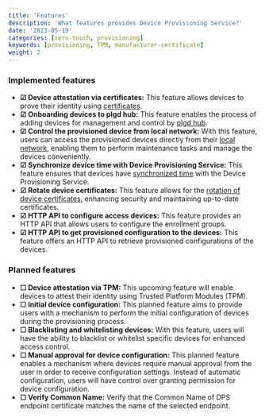 ```yaml
---
title: 'Features'
description: 'What features provides Device Provisioning Service?'
date: '2023-05-19'
categories: [zero-touch, provisioning]
keywords: [provisioning, TPM, manufacturer-certificate]
weight: 2
---
```


### Implemented features

- **&#x2611; Device attestation via certificates:** This feature allows devices to prove their identity using [certificates](/docs/services/device-provisioning-service/attestation-mechanism#x509-certificates).
- **&#x2611; Onboarding devices to plgd hub:** This feature enables the process of adding devices for management and control by [plgd hub](/docs/architecture/component-overview).
- **&#x2611; Control the provisioned device from local network:** With this feature, users can access the provisioned devices directly from their [local network](/docs/device-to-device-client/overview), enabling them to perform maintenance tasks and manage the devices conveniently.
- **&#x2611; Synchronize device time with Device Provisioning Service:** This feature ensures that devices have [synchronized time](/docs/services/device-provisioning-service/client-library.md#time-synchronization) with the Device Provisioning Service.
- **&#x2611; Rotate device certificates:** This feature allows for the [rotation of device certificates](/docs/services/device-provisioning-service/client-library#certificate-renewal), enhancing security and maintaining up-to-date certificates.
- **&#x2611; HTTP API to configure access devices:** This feature provides an HTTP API that allows users to configure the enrollment groups.
- **&#x2611; HTTP API to get provisioned configuration to the devices:** This feature offers an HTTP API to retrieve provisioned configurations of the devices.

### Planned features

- **&#x2610; Device attestation via TPM:** This upcoming feature will enable devices to attest their identity using Trusted Platform Modules (TPM).
- **&#x2610; Initial device configuration:** This planned feature aims to provide users with a mechanism to perform the initial configuration of devices during the provisioning process.
- **&#x2610; Blacklisting and whitelisting devices:** With this feature, users will have the ability to blacklist or whitelist specific devices for enhanced access control.
- **&#x2610; Manual approval for device configuration:** This planned feature enables a mechanism where devices require manual approval from the user in order to receive configuration settings. Instead of automatic configuration, users will have control over granting permission for device configuration.
- **&#x2610; Verify Common Name:** Verify that the Common Name of DPS endpoint certificate matches the name of the selected endpoint.
